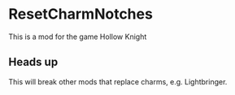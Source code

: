 # ResetCharmNotches

This is a mod for the game Hollow Knight

## Heads up

This will break other mods that replace charms, e.g. Lightbringer.
